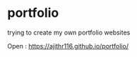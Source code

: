 # portfolio
trying to create my own portfolio websites

Open : https://ajithr116.github.io/portfolio/
